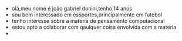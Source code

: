- olá,meu nome é joão gabriel donini,tenho 14 anos 
- sou bem interessado em essportes,principalmente em futebol
- tenho interesse sobre a materia de pensamento computacional
- estou apto a colaborar com qaulquer coisa envolvida com a materia
- 




